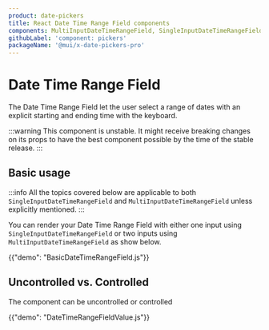 ```yaml
---
product: date-pickers
title: React Date Time Range Field components
components: MultiInputDateTimeRangeField, SingleInputDateTimeRangeField
githubLabel: 'component: pickers'
packageName: '@mui/x-date-pickers-pro'
---
```


# Date Time Range Field [<span class="plan-pro"></span>](https://mui.com/store/items/mui-x-pro/)

<p class="description">The Date Time Range Field let the user select a range of dates with an explicit starting and ending time with the keyboard.</p>

:::warning
This component is unstable.
It might receive breaking changes on its props to have the best component possible by the time of the stable release.
:::

## Basic usage

:::info
All the topics covered below are applicable to both `SingleInputDateTimeRangeField` and `MultiInputDateTimeRangeField` unless explicitly mentioned.
:::

You can render your Date Time Range Field with either one input using `SingleInputDateTimeRangeField`
or two inputs using `MultiInputDateTimeRangeField` as show below.

{{"demo": "BasicDateTimeRangeField.js"}}

## Uncontrolled vs. Controlled

The component can be uncontrolled or controlled

{{"demo": "DateTimeRangeFieldValue.js"}}
